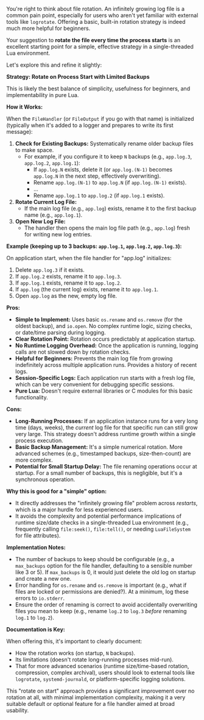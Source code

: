 You're right to think about file rotation. An infinitely growing log file is a
common pain point, especially for users who aren't yet familiar with external
tools like `logrotate`. Offering a basic, built-in rotation strategy is indeed
much more helpful for beginners.

Your suggestion to **rotate the file every time the process starts** is an
excellent starting point for a simple, effective strategy in a single-threaded
Lua environment.

Let's explore this and refine it slightly:

**Strategy: Rotate on Process Start with Limited Backups**

This is likely the best balance of simplicity, usefulness for beginners, and
implementability in pure Lua.

**How it Works:**

When the `FileHandler` (or `FileOutput` if you go with that name) is initialized
(typically when it's added to a logger and prepares to write its first message):

1.  **Check for Existing Backups:** Systematically rename older backup files to
    make space.
    - For example, if you configure it to keep `N` backups (e.g., `app.log.3`,
      `app.log.2`, `app.log.1`):
      - If `app.log.N` exists, delete it (or `app.log.(N-1)` becomes `app.log.N`
        in the next step, effectively overwriting).
      - Rename `app.log.(N-1)` to `app.log.N` (if `app.log.(N-1)` exists).
      - ...
      - Rename `app.log.1` to `app.log.2` (if `app.log.1` exists).
2.  **Rotate Current Log File:**
    - If the main log file (e.g., `app.log`) exists, rename it to the first
      backup name (e.g., `app.log.1`).
3.  **Open New Log File:**
    - The handler then opens the main log file path (e.g., `app.log`) fresh for
      writing new log entries.

**Example (keeping up to 3 backups: `app.log.1`, `app.log.2`, `app.log.3`):**

On application start, when the file handler for "app.log" initializes:

1.  Delete `app.log.3` if it exists.
2.  If `app.log.2` exists, rename it to `app.log.3`.
3.  If `app.log.1` exists, rename it to `app.log.2`.
4.  If `app.log` (the current log) exists, rename it to `app.log.1`.
5.  Open `app.log` as the new, empty log file.

**Pros:**

- **Simple to Implement:** Uses basic `os.rename` and `os.remove` (for the
  oldest backup), and `io.open`. No complex runtime logic, sizing checks, or
  date/time parsing during logging.
- **Clear Rotation Point:** Rotation occurs predictably at application startup.
- **No Runtime Logging Overhead:** Once the application is running, logging
  calls are not slowed down by rotation checks.
- **Helpful for Beginners:** Prevents the main log file from growing
  indefinitely across multiple application runs. Provides a history of recent
  logs.
- **Session-Specific Logs:** Each application run starts with a fresh log file,
  which can be very convenient for debugging specific sessions.
- **Pure Lua:** Doesn't require external libraries or C modules for this basic
  functionality.

**Cons:**

- **Long-Running Processes:** If an application instance runs for a very long
  time (days, weeks), the _current_ log file for that specific run can still
  grow very large. This strategy doesn't address runtime growth within a single
  process execution.
- **Basic Backup Management:** It's a simple numerical rotation. More advanced
  schemes (e.g., timestamped backups, size-then-count) are more complex.
- **Potential for Small Startup Delay:** The file renaming operations occur at
  startup. For a small number of backups, this is negligible, but it's a
  synchronous operation.

**Why this is good for a "simple" option:**

- It directly addresses the "infinitely growing file" problem across _restarts_,
  which is a major hurdle for less experienced users.
- It avoids the complexity and potential performance implications of runtime
  size/date checks in a single-threaded Lua environment (e.g., frequently
  calling `file:seek()`, `file:tell()`, or needing `LuaFileSystem` for file
  attributes).

**Implementation Notes:**

- The number of backups to keep should be configurable (e.g., a `max_backups`
  option for the file handler, defaulting to a sensible number like 3 or 5). If
  `max_backups` is 0, it would just delete the old log on startup and create a
  new one.
- Error handling for `os.rename` and `os.remove` is important (e.g., what if
  files are locked or permissions are denied?). At a minimum, log these errors
  to `io.stderr`.
- Ensure the order of renaming is correct to avoid accidentally overwriting
  files you mean to keep (e.g., rename `log.2` to `log.3` _before_ renaming
  `log.1` to `log.2`).

**Documentation is Key:**

When offering this, it's important to clearly document:

- How the rotation works (on startup, `N` backups).
- Its limitations (doesn't rotate long-running processes mid-run).
- That for more advanced scenarios (runtime size/time-based rotation,
  compression, complex archival), users should look to external tools like
  `logrotate`, `systemd-journald`, or platform-specific logging solutions.

This "rotate on start" approach provides a significant improvement over no
rotation at all, with minimal implementation complexity, making it a very
suitable default or optional feature for a file handler aimed at broad
usability.
